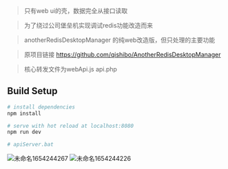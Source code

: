 > 只有web ui的壳，数据完全从接口读取

> 为了绕过公司堡垒机实现调试redis功能改造而来

> anotherRedisDesktopManager 的纯web改造版，但只处理的主要功能

> 原项目链接 https://github.com/qishibo/AnotherRedisDesktopManager

> 核心转发文件为webApi.js api.php

## Build Setup

``` bash
# install dependencies
npm install

# serve with hot reload at localhost:8080
npm run dev

# apiServer.bat
```


![未命名1654244267](https://user-images.githubusercontent.com/25865457/171819105-436c05b7-ceda-49ae-a47d-9b91590d4935.png)
![未命名1654244226](https://user-images.githubusercontent.com/25865457/171819119-493c6859-0cba-46a7-bd78-b49193588631.png)
